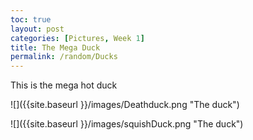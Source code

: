 ```yaml
---
toc: true
layout: post
categories: [Pictures, Week 1]
title: The Mega Duck
permalink: /random/Ducks
---
```


This is the mega hot duck

![]({{site.baseurl }}/images/Deathduck.png "The duck")

![]({{site.baseurl }}/images/squishDuck.png "The duck")